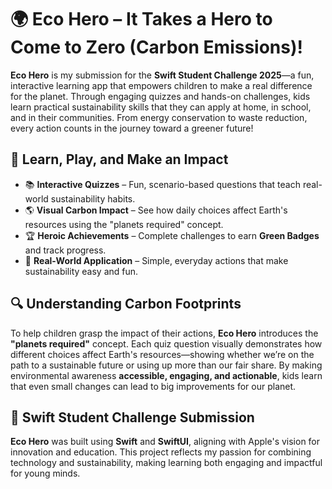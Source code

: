 # 🌍 Eco Hero – It Takes a Hero to Come to Zero (Carbon Emissions)!  

**Eco Hero** is my submission for the **Swift Student Challenge 2025**—a fun, interactive learning app that empowers children to make a real difference for the planet. Through engaging quizzes and hands-on challenges, kids learn practical sustainability skills that they can apply at home, in school, and in their communities. From energy conservation to waste reduction, every action counts in the journey toward a greener future!  

## 🌿 Learn, Play, and Make an Impact  
- 📚 **Interactive Quizzes** – Fun, scenario-based questions that teach real-world sustainability habits.  
- 🌎 **Visual Carbon Impact** – See how daily choices affect Earth's resources using the "planets required" concept.  
- 🏆 **Heroic Achievements** – Complete challenges to earn **Green Badges** and track progress.  
- 🏡 **Real-World Application** – Simple, everyday actions that make sustainability easy and fun.  

## 🔍 Understanding Carbon Footprints  
To help children grasp the impact of their actions, **Eco Hero** introduces the **"planets required"** concept. Each quiz question visually demonstrates how different choices affect Earth's resources—showing whether we’re on the path to a sustainable future or using up more than our fair share. By making environmental awareness **accessible, engaging, and actionable**, kids learn that even small changes can lead to big improvements for our planet.  

## 🚀 Swift Student Challenge Submission  
**Eco Hero** was built using **Swift** and **SwiftUI**, aligning with Apple's vision for innovation and education. This project reflects my passion for combining technology and sustainability, making learning both engaging and impactful for young minds.  
